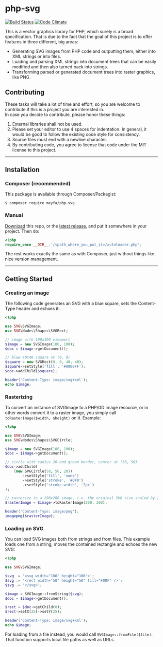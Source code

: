 # php-svg

[![Build Status](https://travis-ci.org/meyfa/php-svg.svg?branch=master)](https://travis-ci.org/meyfa/php-svg)
[![Code Climate](https://codeclimate.com/github/meyfa/php-svg/badges/gpa.svg)](https://codeclimate.com/github/meyfa/php-svg)

This is a vector graphics library for PHP, which surely is a broad
specification. That is due to the fact that the goal of this project is to
offer features in three different, big areas:

- Generating SVG images from PHP code and outputting them, either into XML
    strings or into files.
- Loading and parsing XML strings into document trees that can be easily
    modified and then also turned back into strings.
- Transforming parsed or generated document trees into raster graphics,
    like PNG.



## Contributing

These tasks will take a lot of time and effort, so you are welcome to contribute
if this is a project you are interested in.  
In case you decide to contribute, please honor these things:

1. External libraries shall not be used.
2. Please set your editor to use 4 spaces for indentation. In general, it would
    be good to follow the existing code style for consistency.
3. Source files must end with a newline character.
4. By contributing code, you agree to license that code under the MIT license to
    this project.



---



## Installation

### Composer (recommended)

This package is available through Composer/Packagist:

```
$ composer require meyfa/php-svg
```

### Manual

[Download](https://github.com/meyfa/php-svg/zipball/master) this repo,
or the [latest release](https://github.com/meyfa/php-svg/releases),
and put it somewhere in your project. Then do:

```php
<?php
require_once __DIR__.'/<path_where_you_put_it>/autoloader.php';
```

The rest works exactly the same as with Composer, just without things like nice
version management.



---



## Getting Started

### Creating an image

The following code generates an SVG with a blue square, sets the Content-Type
header and echoes it:

```php
<?php

use SVG\SVGImage;
use SVG\Nodes\Shapes\SVGRect;

// image with 100x100 viewport
$image = new SVGImage(100, 100);
$doc = $image->getDocument();

// blue 40x40 square at (0, 0)
$square = new SVGRect(0, 0, 40, 40);
$square->setStyle('fill', '#0000FF');
$doc->addChild($square);

header('Content-Type: image/svg+xml');
echo $image;
```

### Rasterizing

To convert an instance of SVGImage to a PHP/GD image resource, or in other words
convert it to a raster image, you simply call `toRasterImage($width, $height)`
on it. Example:

```php
<?php

use SVG\SVGImage;
use SVG\Nodes\Shapes\SVGCircle;

$image = new SVGImage(100, 100);
$doc = $image->getDocument();

// circle with radius 20 and green border, center at (50, 50)
$doc->addChild(
    (new SVGCircle(50, 50, 20))
        ->setStyle('fill', 'none')
        ->setStyle('stroke', '#0F0')
        ->setStyle('stroke-width', '2px')
);

// rasterize to a 200x200 image, i.e. the original SVG size scaled by 2
$rasterImage = $image->toRasterImage(200, 200);

header('Content-Type: image/png');
imagepng($rasterImage);
```

### Loading an SVG

You can load SVG images both from strings and from files. This example loads one
from a string, moves the contained rectangle and echoes the new SVG:

```php
<?php

use SVG\SVGImage;

$svg  = '<svg width="100" height="100">';
$svg .= '<rect width="50" height="50" fill="#00F" />';
$svg .= '</svg>';

$image = SVGImage::fromString($svg);
$doc = $image->getDocument();

$rect = $doc->getChild(0);
$rect->setX(25)->setY(25);

header('Content-Type: image/svg+xml');
echo $image;
```

For loading from a file instead, you would call `SVGImage::fromFile($file)`.
That function supports local file paths as well as URLs.
